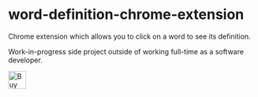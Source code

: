 # word-definition-chrome-extension
Chrome extension which allows you to click on a word to see its definition.

Work-in-progress side project outside of working full-time as a software developer.

<a href='https://ko-fi.com/scaulfield7' target='_blank'><img height='36' style='border:0px;height:36px;' src='https://storage.ko-fi.com/cdn/kofi1.png?v=3' border='0' alt='Buy me a coffee at ko-fi.com' /></a>
